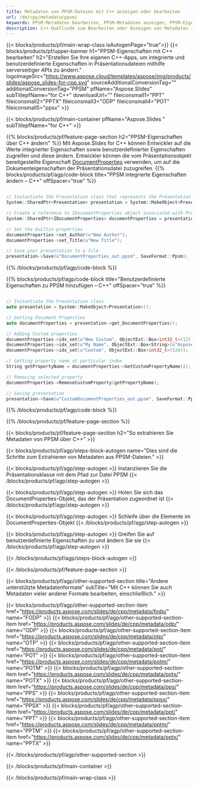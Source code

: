 ```yaml
---
title: Metadaten von PPSM-Dateien mit C++ anzeigen oder bearbeiten
url: /de/cpp/metadata/ppsm/
keywords: PPSM-Metadaten bearbeiten, PPSM-Metadaten anzeigen, PPSM-Eigenschaften bearbeiten, PPSM-Eigenschaften anzeigen
description: C++-Quellcode zum Bearbeiten oder Anzeigen von Metadaten im PPSM-Format.
---
```


{{< blocks/products/pf/main-wrap-class isAutogenPage="true">}}
{{< blocks/products/pf/upper-banner h1="PPSM-Eigenschaften mit C++ bearbeiten" h2="Erstellen Sie Ihre eigenen C++-Apps, um integrierte und benutzerdefinierte Eigenschaften in Präsentationsdateien mithilfe serverseitiger APIs zu ändern." logoImageSrc="https://www.aspose.cloud/templates/aspose/img/products/slides/aspose_slides-for-cpp.svg" sourceAdditionalConversionTag="" additionalConversionTag="PPSM" pfName="Aspose.Slides" subTitlepfName="for C++" downloadUrl="" fileiconsmall1="PPT" fileiconsmall2="PPTX" fileiconsmall3="ODP" fileiconsmall4="POT" fileiconsmall5="ppsx" >}}

{{< blocks/products/pf/main-container pfName="Aspose.Slides " subTitlepfName="for C++" >}}

{{% blocks/products/pf/feature-page-section  h2="PPSM-Eigenschaften über C++ ändern" %}}
Mit Aspose.Slides for C++ können Entwickler auf die Werte integrierter Eigenschaften sowie benutzerdefinierter Eigenschaften zugreifen und diese ändern. Entwickler können die vom Präsentationsobjekt bereitgestellte Eigenschaft [DocumentProperties](https://reference.aspose.com/slides/cpp/aspose.slides/documentproperties/) verwenden, um auf die Dokumenteigenschaften der Präsentationsdatei zuzugreifen.
{{% blocks/products/pf/agp/code-block title="PPSM integrierte Eigenschaften ändern – C++" offSpacer="true" %}}

```cpp

// Instantiate the Presentation class that represents the Presentation
System::SharedPtr<Presentation> presentation = System::MakeObject<Presentation>(u"presentation.ppsm");

// Create a reference to IDocumentProperties object associated with Presentation
System::SharedPtr<IDocumentProperties> documentProperties = presentation->get_DocumentProperties();

// Set the builtin properties
documentProperties->set_Author(u"New Author");
documentProperties->set_Title(u"New Title");

// Save your presentation to a file
presentation->Save(u"DocumentProperties_out.ppsm", SaveFormat::Ppsm);
```

{{% /blocks/products/pf/agp/code-block %}}

{{% blocks/products/pf/agp/code-block title="Benutzerdefinierte Eigenschaften zu PPSM hinzufügen – C++" offSpacer="true" %}}

```cpp

// Instantiate the Presentation class
auto presentation = System::MakeObject<Presentation>();

// Getting Document Properties
auto documentProperties = presentation->get_DocumentProperties();

// Adding Custom properties
documentProperties->idx_set(u"New Custom", ObjectExt::Box<int32_t>(12));
documentProperties->idx_set(u"My Name", ObjectExt::Box<String>(u"Aspose Metadata Editor"));
documentProperties->idx_set(u"Custom", ObjectExt::Box<int32_t>(124));

// Getting property name at particular index
String getPropertyName = documentProperties->GetCustomPropertyName(2);

// Removing selected property
documentProperties->RemoveCustomProperty(getPropertyName);

// Saving presentation
presentation->Save(u"CustomDocumentProperties_out.ppsm", SaveFormat::Ppsm);
```

{{% /blocks/products/pf/agp/code-block %}}

{{% /blocks/products/pf/feature-page-section %}}

{{< blocks/products/pf/feature-page-section  h2="So extrahieren Sie Metadaten von PPSM über C++" >}}

{{< blocks/products/pf/agp/steps-block-autogen name="Dies sind die Schritte zum Extrahieren von Metadaten aus PPSM-Dateien." >}}

{{< blocks/products/pf/agp/step-autogen >}}
Instanziieren Sie die Präsentationsklasse mit dem Pfad zur Datei PPSM
{{< /blocks/products/pf/agp/step-autogen >}}

{{< blocks/products/pf/agp/step-autogen >}}
Holen Sie sich das DocumentProperties-Objekt, das der Präsentation zugeordnet ist
{{< /blocks/products/pf/agp/step-autogen >}}

{{< blocks/products/pf/agp/step-autogen >}}
Schleife über die Elemente im DocumentProperties-Objekt
{{< /blocks/products/pf/agp/step-autogen >}}

{{< blocks/products/pf/agp/step-autogen >}}
Greifen Sie auf benutzerdefinierte Eigenschaften zu und ändern Sie sie
{{< /blocks/products/pf/agp/step-autogen >}}

{{< /blocks/products/pf/agp/steps-block-autogen >}}

{{< /blocks/products/pf/feature-page-section >}}

{{< blocks/products/pf/agp/other-supported-section title="Andere unterstützte Metadatenformate" subTitle="Mit C++ können Sie auch Metadaten vieler anderer Formate bearbeiten, einschließlich." >}}

{{< blocks/products/pf/agp/other-supported-section-item href="https://products.aspose.com/slides/de/cpp/metadata/fodp/" name="FODP" >}}
{{< blocks/products/pf/agp/other-supported-section-item href="https://products.aspose.com/slides/de/cpp/metadata/odp/" name="ODP" >}}
{{< blocks/products/pf/agp/other-supported-section-item href="https://products.aspose.com/slides/de/cpp/metadata/otp/" name="OTP" >}}
{{< blocks/products/pf/agp/other-supported-section-item href="https://products.aspose.com/slides/de/cpp/metadata/pot/" name="POT" >}}
{{< blocks/products/pf/agp/other-supported-section-item href="https://products.aspose.com/slides/de/cpp/metadata/potm/" name="POTM" >}}
{{< blocks/products/pf/agp/other-supported-section-item href="https://products.aspose.com/slides/de/cpp/metadata/potx/" name="POTX" >}}
{{< blocks/products/pf/agp/other-supported-section-item href="https://products.aspose.com/slides/de/cpp/metadata/pps/" name="PPS" >}}
{{< blocks/products/pf/agp/other-supported-section-item href="https://products.aspose.com/slides/de/cpp/metadata/ppsx/" name="PPSX" >}}
{{< blocks/products/pf/agp/other-supported-section-item href="https://products.aspose.com/slides/de/cpp/metadata/ppt/" name="PPT" >}}
{{< blocks/products/pf/agp/other-supported-section-item href="https://products.aspose.com/slides/de/cpp/metadata/pptm/" name="PPTM" >}}
{{< blocks/products/pf/agp/other-supported-section-item href="https://products.aspose.com/slides/de/cpp/metadata/pptx/" name="PPTX" >}}


{{< /blocks/products/pf/agp/other-supported-section >}}

{{< /blocks/products/pf/main-container >}}
    
{{< /blocks/products/pf/main-wrap-class >}}